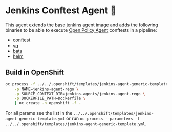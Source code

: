 # Jenkins Conftest Agent 🦇

This agent extends the base jenkins agent image and adds the following binaries to be able to execute [Open Policy Agent](https://openpolicyagent.org) conftests in a pipeline:
 - [conftest](https://conftest.dev/) 
 - [yq](https://pypi.org/project/yq/)
 - [bats](https://github.com/bats-core/bats-core)
 - [helm](https://github.com/bats-core/bats-core)

## Build in OpenShift
```bash
oc process -f ../../.openshift/templates/jenkins-agent-generic-template.yml \
    -p NAME=jenkins-agent-rego \
    -p SOURCE_CONTEXT_DIR=jenkins-agents/jenkins-agent-rego \
    -p DOCKERFILE_PATH=Dockerfile \
    | oc create -n openshift -f -
```
For all params see the list in the `../../.openshift/templates/jenkins-agent-generic-template.yml` or run `oc process --parameters -f ../../.openshift/templates/jenkins-agent-generic-template.yml`.

